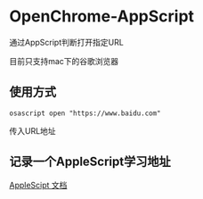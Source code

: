 # OpenChrome-AppScript
通过AppScript判断打开指定URL

目前只支持mac下的谷歌浏览器

## 使用方式
```
osascript open "https://www.baidu.com"
```
传入URL地址


## 记录一个AppleScript学习地址
[AppleScipt 文档](http://vdisk.weibo.com/s/CPqex2XUrgEq)
